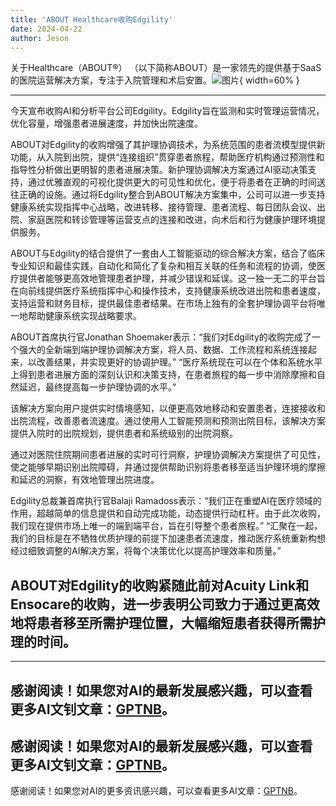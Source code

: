 ```yaml
---
title: 'ABOUT Healthcare收购Edgility'
date: 2024-04-22
author: Jeson
---
```


关于Healthcare（ABOUT®）
（以下简称ABOUT）是一家领先的提供基于SaaS的医院运营解决方案，专注于入院管理和术后安置。![图片](https://ai-techpark.com/wp-content/uploads/2024/04/ABOUT-Healthcare-960x540.jpg){ width=60% }

---
今天宣布收购AI和分析平台公司Edgility。Edgility旨在监测和实时管理运营情况，优化容量，增强患者进展速度，并加快出院速度。

ABOUT对Edgility的收购增强了其护理协调技术，为系统范围的患者流模型提供新功能，从入院到出院，提供“连接组织”贯穿患者旅程，帮助医疗机构通过预测性和指导性分析做出更明智的患者进展决策。新护理协调解决方案通过AI驱动决策支持，通过优雅直观的可视化提供更大的可见性和优化，便于将患者在正确的时间送往正确的设施。通过将Edgility整合到ABOUT解决方案集中，公司可以进一步支持健康系统实现指挥中心战略，改进转移、接待管理、患者流程、每日团队会议、出院、家庭医院和转诊管理等运营支点的连接和改进，向术后和行为健康护理环境提供服务。

ABOUT与Edgility的结合提供了一套由人工智能驱动的综合解决方案，结合了临床专业知识和最佳实践，自动化和简化了复杂和相互关联的任务和流程的协调，使医疗提供者能够更高效地管理患者护理，并减少错误和延误。这一独一无二的平台旨在向前线提供医疗系统指挥中心和操作技术，支持健康系统改进出院和患者速度，支持运营和财务目标，提供最佳患者结果。在市场上独有的全套护理协调平台将唯一地帮助健康系统实现战略要求。

ABOUT首席执行官Jonathan Shoemaker表示：“我们对Edgility的收购完成了一个强大的全新端到端护理协调解决方案，将人员、数据、工作流程和系统连接起来，以改善结果，并实现更好的协调护理。” “医疗系统现在可以在个体和系统水平上得到患者进展方面的深刻认识和决策支持，在患者旅程的每一步中消除摩擦和自然延迟，最终提高每一步护理协调的水平。”

该解决方案向用户提供实时情境感知，以便更高效地移动和安置患者，连接接收和出院流程，改善患者流速度。通过使用人工智能预测和预测出院目标，该解决方案提供入院时的出院规划，提供患者和系统级别的出院洞察。

通过对医院住院期间患者进展的实时可行洞察，护理协调解决方案提供了可见性，使之能够早期识别出院障碍，并通过提供帮助识别将患者移至适当护理环境的摩擦和延迟的洞察，有效地管理出院进度。

Edgility总裁兼首席执行官Balaji Ramadoss表示：“我们正在重塑AI在医疗领域的作用，超越简单的信息提供和自动完成功能，动态提供行动杠杆。由于此次收购，我们现在提供市场上唯一的端到端平台，旨在引导整个患者旅程。” “汇聚在一起，我们的目标是在不牺牲优质护理的前提下加速患者流速度，推动医疗系统重新构想经过细致调整的AI解决方案，将每个决策优化以提高护理效率和质量。”

ABOUT对Edgility的收购紧随此前对Acuity Link和Ensocare的收购，进一步表明公司致力于通过更高效地将患者移至所需护理位置，大幅缩短患者获得所需护理的时间。
---

---
感谢阅读！如果您对AI的最新发展感兴趣，可以查看更多AI文钊文章：[GPTNB](https://gptnb.com)。
---
感谢阅读！如果您对AI的最新发展感兴趣，可以查看更多AI文钊文章：[GPTNB](https://gptnb.com)。
---
感谢阅读！如果您对AI的更多资讯感兴趣，可以查看更多AI文章：[GPTNB](https://gptnb.com)。